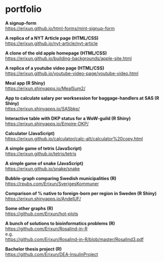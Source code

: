 # portfolio


**A signup-form**  
https://erixun.github.io/html-forms/mint-signup-form


**A replica of a NYT Article page (HTML/CSS)**  
https://erixun.github.io/nyt-article/nyt-article


**A clone of the old apple homepage (HTML/CSS)**  
https://erixun.github.io/building-backgrounds/apple-site.html


**A replica of a youtube video page (HTML/CSS)**  
https://erixun.github.io/youtube-video-page/youtube-video.html


**Meal app (R Shiny)**  
https://erixun.shinyapps.io/MealSum2/


**App to calculate salary per worksession for baggage-handlers at SAS (R Shiny)**  
https://erixun.shinyapps.io/SASbkp/


**Interactive table with DKP status for a WoW-guild (R Shiny)**  
https://erixun.shinyapps.io/Empire-DKP/


**Calculator (JavaScript)**  
https://erixun.github.io/calculator/calc-alt/calculator%20copy.html


**A simple game of tetris (JavaScript)**  
https://erixun.github.io/tetris/tetris


**A simple game of snake (JavaScript)**  
https://erixun.github.io/snake/snake


**Bubble-graph comparing Swedish municipalities (R)**  
https://rpubs.com/Erixun/SverigesKommuner


**Comparison of % native to foreign-born per region in Sweden (R Shiny)**  
https://erixun.shinyapps.io/AndelUF/


**Some other graphs (R)**  
https://github.com/Erixun/hot-plots


**A bunch of solutions to bioinformatics problems (R)**  
https://github.com/Erixun/Rosalind-in-R  
e.g.  
https://github.com/Erixun/Rosalind-in-R/blob/master/Rosalind3.pdf


**Bachelor thesis project (R)**  
https://github.com/Erixun/DEA-InsulinProject


